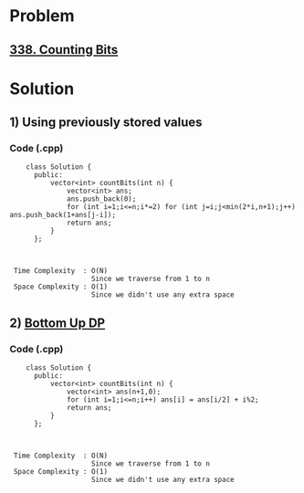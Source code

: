 # Problem

## [338. Counting Bits](https://leetcode.com/problems/counting-bits/)


# Solution 

## 1) Using previously stored values

     
       
       
   ### Code (.cpp)
   
        class Solution {
          public:
              vector<int> countBits(int n) {
                  vector<int> ans;
                  ans.push_back(0);
                  for (int i=1;i<=n;i*=2) for (int j=i;j<min(2*i,n+1);j++) ans.push_back(1+ans[j-i]);
                  return ans;
              }
          };


     
     Time Complexity  : O(N) 
                        Since we traverse from 1 to n
     Space Complexity : O(1)
                        Since we didn't use any extra space



## 2) [Bottom Up DP](https://leetcode.com/problems/counting-bits/discuss/1808016/C%2B%2B-oror-Vectors-Only-oror-Easy-To-Understand-oror-Full-Explanation)

     
       
       
   ### Code (.cpp)
   
        class Solution {
          public:
              vector<int> countBits(int n) {
                  vector<int> ans(n+1,0);
                  for (int i=1;i<=n;i++) ans[i] = ans[i/2] + i%2;
                  return ans;
              }
          };


     
     Time Complexity  : O(N) 
                        Since we traverse from 1 to n
     Space Complexity : O(1)
                        Since we didn't use any extra space

